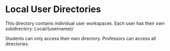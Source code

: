 # Local User Directories

This directory contains individual user workspaces.
Each user has their own subdirectory: Local/{username}/

Students can only access their own directory.
Professors can access all directories.